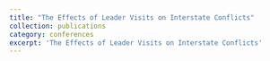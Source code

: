 ```yaml
---
title: "The Effects of Leader Visits on Interstate Conflicts"
collection: publications
category: conferences
excerpt: 'The Effects of Leader Visits on Interstate Conflicts'
---
```




